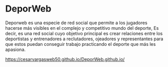 # DeporWeb
Deporweb es una especie de red social que permite a los jugadores hacerse más visibles en el complejo y competitivo mundo del deporte, Es decir, es una red social cuyo objetivo principal es crear relaciones entre los deportistas y entrenadores a reclutadores, ojeadores y representantes para que estos puedan conseguir trabajo practicando el deporte que más les apasiona.

https://cesarvargasweb50.github.io/DeporWeb.github.io/
